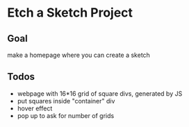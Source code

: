 # Etch a Sketch Project


## Goal

make a homepage where you can create a sketch

## Todos

* webpage with 16*16 grid of square divs, generated by JS
* put squares inside "container" div
* hover effect
* pop up to ask for number of grids